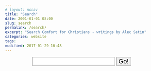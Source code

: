 ```yaml
---
# layout: nonav
title: "Search"
date: 2001-01-01 08:00
slug: search
permalink: /search/
excerpt: "Search Comfort for Christians - writings by Alec Satin"
categories: website
tags:
modified: 2017-01-29 16:48
---
```

<form action="get" id="site_search">
<center>
  <input style="font-size:20px;" type="text" id="search_box">
  <input style="font-size:20px;" type="submit" value="Go!">
</center>
</form>

<ul id="search_results"></ul>

<script src="/assets/js/lunr.min.js"></script>
<script src="https://ajax.googleapis.com/ajax/libs/jquery/1.11.3/jquery.min.js"></script>
<script src="/assets/js/search.js"></script>
